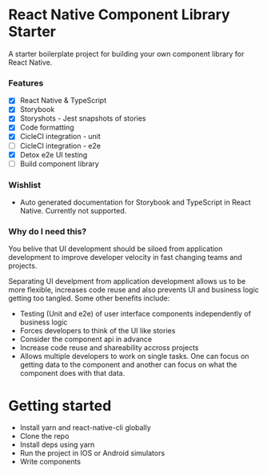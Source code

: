 # React Native Component Library Starter
A starter boilerplate project for building your own component library for React Native. 

### Features
- [x] React Native & TypeScript
- [x] Storybook
- [x] Storyshots - Jest snapshots of stories
- [x] Code formatting
- [x] CicleCI integration - unit
- [ ] CicleCI integration - e2e
- [x] Detox e2e UI testing
- [ ] Build component library

### Wishlist
- Auto generated documentation for Storybook and TypeScript in React Native. Currently not supported. 

### Why do I need this?
You belive that UI development should be siloed from application development to improve developer velocity in fast changing teams and projects. 

Separating UI develpment from application development allows us to be more flexible, increases code reuse and also prevents UI and business logic getting too tangled. Some other benefits include:

- Testing (Unit and e2e) of user interface components independently of business logic
- Forces developers to think of the UI like stories
- Consider the component api in advance
- Increase code reuse and shareability accross projects
- Allows multiple developers to work on single tasks. One can focus on getting data to the component and another can focus on what the component does with that data.

# Getting started
- Install yarn and react-native-cli globally
- Clone the repo
- Install deps using yarn
- Run the project in IOS or Android simulators
- Write components